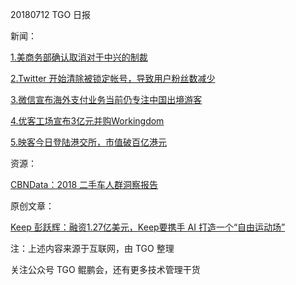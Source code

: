 20180712 TGO 日报

新闻：

[1.美商务部确认取消对于中兴的制裁](https://tech.sina.com.cn/t/2018-07-12/doc-ihfefkqq7498372.shtml)

[2.Twitter 开始清除被锁定帐号，导致用户粉丝数减少](https://tech.sina.com.cn/i/2018-07-12/doc-ihfefkqq6797072.shtml)

[3.微信宣布海外支付业务当前仍专注中国出境游客](https://tech.sina.com.cn/i/2018-07-12/doc-ihfefkqr0111159.shtml)

[4.优客工场宣布3亿元并购Workingdom](https://www.chinaventure.com.cn/cmsmodel/news/detail/328927.shtml)

[5.映客今日登陆港交所，市值破百亿港元](http://tech.qq.com/a/20180712/014514.htm)

资源：

[CBNData：2018 二手车人群洞察报告](http://www.199it.com/archives/747396.html)

原创文章：

[Keep 彭跃辉：融资1.27亿美元，Keep要携手 AI 打造一个“自由运动场”](https://mp.weixin.qq.com/s/cIGCSkdVl_fAMnWgHcPQdA)

注：上述内容来源于互联网，由 TGO 整理

关注公众号 TGO 鲲鹏会，还有更多技术管理干货

